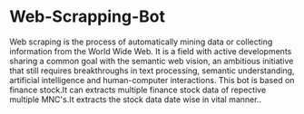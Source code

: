 # Web-Scrapping-Bot
Web scraping is the process of automatically mining data or collecting information from the World Wide Web. It is a field with active developments sharing a common goal with the semantic web vision, an ambitious initiative that still requires breakthroughs in text processing, semantic understanding, artificial intelligence and human-computer interactions.
This bot is based on finance stock.It can extracts multiple finance stock data of repective multiple MNC's.It extracts the stock data date wise in vital manner..
